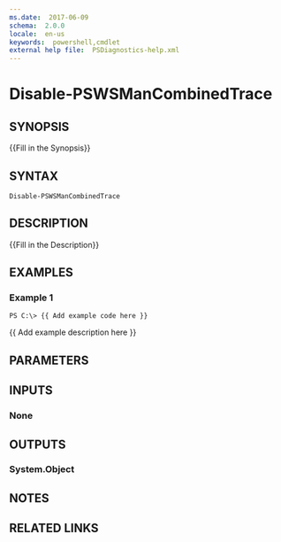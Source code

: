 ```yaml
---
ms.date:  2017-06-09
schema:  2.0.0
locale:  en-us
keywords:  powershell,cmdlet
external help file:  PSDiagnostics-help.xml
---
```


# Disable-PSWSManCombinedTrace

## SYNOPSIS
{{Fill in the Synopsis}}

## SYNTAX

```
Disable-PSWSManCombinedTrace
```

## DESCRIPTION
{{Fill in the Description}}

## EXAMPLES

### Example 1
```
PS C:\> {{ Add example code here }}
```

{{ Add example description here }}

## PARAMETERS

## INPUTS

### None


## OUTPUTS

### System.Object

## NOTES

## RELATED LINKS

